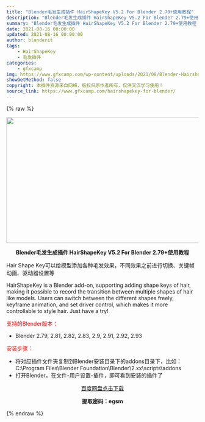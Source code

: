 ```yaml
---
title: "Blender毛发生成插件 HairShapeKey V5.2 For Blender 2.79+使用教程"
description: "Blender毛发生成插件 HairShapeKey V5.2 For Blender 2.79+使用教程 Hair Shape Key可以给模型添加各种毛发效果，不同效果之前进行切换、关键帧动画、驱..."
summary: "Blender毛发生成插件 HairShapeKey V5.2 For Blender 2.79+使用教程 Hair Shape Key可以给模型添加各种毛发效果，不同效果之前进行切换、关键帧动画、驱..."
date: 2021-08-16 00:00:00
updated: 2021-08-16 00:00:00
author: blenderit
tags: 
    - HairShapeKey
    - 毛发插件
categories:
    - gfxcamp
img: https://www.gfxcamp.com/wp-content/uploads/2021/08/Blender-Hairshapekey.jpg
showGetMethod: false
copyright: 本插件资源来自网络，版权归原作者所有，仅供交流学习使用！
source_link: https://www.gfxcamp.com/hairshapekey-for-blender/
---
```


{% raw %}
<div><p><img decoding="async" class="aligncenter size-full wp-image-97266" src="https://www.gfxcamp.com/wp-content/uploads/2021/08/Blender-Hairshapekey.jpg" data-src="https://www.gfxcamp.com/wp-content/uploads/2021/08/Blender-Hairshapekey.jpg" alt="" width="590" height="331" data-srcset="https://www.gfxcamp.com/wp-content/uploads/2021/08/Blender-Hairshapekey.jpg 590w, https://www.gfxcamp.com/wp-content/uploads/2021/08/Blender-Hairshapekey-150x84.jpg 150w" data-sizes="(max-width: 590px) 100vw, 590px"></p><p style="text-align: center;"><strong>Blender毛发生成插件 HairShapeKey V5.2 For Blender 2.79+使用教程</strong></p><p>Hair Shape Key可以给模型添加各种毛发效果，不同效果之前进行切换、关键帧动画、驱动器设置等</p><p>HairShapeKey is a Blender add-on, supporting adding shape keys of hair, making it possible to record the transition between multiple shapes of hair like models. Users can switch between the different shapes freely, keyframe animation, and set driver control, which makes it more controllable to style hair. Just have a try!</p><p style="text-align: left;"><span style="color: #ff0000;">支持的Blender版本：</span></p><ul>
<li style="text-align: left;">Blender 2.79, 2.81, 2.82, 2.83, 2.9, 2.91, 2.92, 2.93</li>
</ul><p style="text-align: left;"><span style="color: #ff0000;">安装步骤：</span></p><ul>
<li>将对应插件文件夹复制到Blender安装目录下的addons目录下，比如：C:\Program Files\Blender Foundation\Blender\2.xx\scripts\addons</li>
<li>打开Blender，在文件-用户设置-插件，即可看到安装的插件了</li>
</ul><p style="text-align: center;"><a class="maxbutton-3 maxbutton maxbutton-baidu" target="_blank" rel="noopener" href="https://pan.baidu.com/s/1Hygmtg4G3ZR8uopj_yL6ZA"><span class="mb-text">百度网盘点击下载</span></a></p><p style="text-align: center;"><strong>提取密码：egsm</strong></p></div>
<div style="display: none">gfxcamp</div>
{% endraw %}